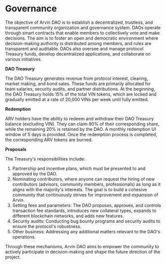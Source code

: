 # Governance

The objective of Arvin DAO is to establish a decentralized, trustless, and transparent community organization and governance system. DAOs operate through smart contracts that enable members to collectively vote and make decisions. The aim is to foster an open and democratic environment where decision-making authority is distributed among members, and rules are transparent and auditable. DAOs also oversee and manage protocol Treasury funds, develop decentralized applications, and collaborate on various initiatives.



**DAO Treasury**

The DAO Treasury generates revenue from protocol interest, clearing, market making, and bond sales. These funds are primarily allocated for team salaries, security audits, and partner distributions. At the beginning, the DAO Treasury holds 15% of the total VIN tokens, which are locked and gradually emitted at a rate of 20,000 VINs per week until fully emitted.



**Redemption**

ARV holders have the ability to redeem and withdraw their DAO Treasury balance (excluding VIN). They can claim 80% of their corresponding share, while the remaining 20% is retained by the DAO. A monthly redemption UI window of 5 days is provided. Once the redemption process is completed, the corresponding ARV tokens are burned.



**Proposals**

The Treasury's responsibilities include:

1. Partnership and incentive plans, which must be presented to and approved by the DAO.
2. Nominating contributors, where anyone can request the hiring of new contributors (advisors, community members, professionals) as long as it aligns with the majority's interests. The goal is to build a cohesive community that continuously strives for improvement and expansion of Arvin.
3. Setting fees and parameters: The DAO proposes, approves, and controls transaction fee standards, introduces new collateral types, expands to different blockchain networks, and adds new features.
4. Security audits: Conducting bug bounty programs and security audits to ensure the protocol's robustness.
5. Other business: Addressing any additional matters relevant to the DAO's operations.

Through these mechanisms, Arvin DAO aims to empower the community to actively participate in decision-making and shape the future direction of the project.
